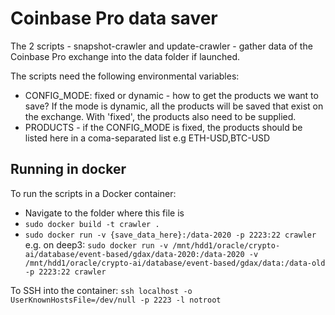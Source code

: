 # Coinbase Pro data saver

The 2 scripts - snapshot-crawler and update-crawler - gather data of the Coinbase Pro exchange into the data
folder if launched.

The scripts need the following environmental variables: 

- CONFIG_MODE: fixed or dynamic - how to get the products we want to save? If the mode is dynamic, all the
    products will be saved that exist on the exchange. With 'fixed', the products also need to be supplied.
- PRODUCTS - if the CONFIG_MODE is fixed, the products should be listed here in a coma-separated list
             e.g ETH-USD,BTC-USD

## Running in docker

To run the scripts in a Docker container: 
- Navigate to the folder where this file is
- `sudo docker build -t crawler .`
- `sudo docker run -v {save_data_here}:/data-2020 -p 2223:22 crawler`
  e.g. on deep3: `sudo docker run -v /mnt/hdd1/oracle/crypto-ai/database/event-based/gdax/data-2020:/data-2020 -v /mnt/hdd1/oracle/crypto-ai/database/event-based/gdax/data:/data-old -p 2223:22 crawler`

To SSH into the container: 
`ssh localhost -o  UserKnownHostsFile=/dev/null -p 2223 -l notroot`
